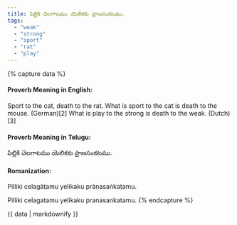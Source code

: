 ```yaml
---
title: పిల్లికి చెలగాటము యెలికకు ప్రాణసంకటము.
tags:
  - "weak"
  - "strong"
  - "sport"
  - "rat"
  - "play"
---
```


{% capture data %}
#### Proverb Meaning in English:
Sport to the cat, death to the rat.
What is sport to the cat is death to the mouse. (German)[2]
What is play to the strong is death to the weak. (Dutch)[3]

#### Proverb Meaning in Telugu:
పిల్లికి చెలగాటము యెలికకు ప్రాణసంకటము.

#### Romanization:
Pilliki celagāṭamu yelikaku prāṇasaṅkaṭamu.

Pilliki celagatamu yelikaku pranasankatamu.
{% endcapture %}

{{ data | markdownify }}

